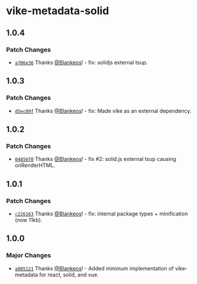 # vike-metadata-solid

## 1.0.4

### Patch Changes

- [`a706e36`](https://github.com/Blankeos/vike-metadata/commit/a706e361af3dd26a34db97c17fdbc5b7d92a2344) Thanks [@Blankeos](https://github.com/Blankeos)! - fix: solidjs external tsup.

## 1.0.3

### Patch Changes

- [`d5ec09f`](https://github.com/Blankeos/vike-metadata/commit/d5ec09f0a1e7ee0a41afe14ee470459a3df3e838) Thanks [@Blankeos](https://github.com/Blankeos)! - fix: Made vike as an external dependency.

## 1.0.2

### Patch Changes

- [`04856f0`](https://github.com/Blankeos/vike-metadata/commit/04856f016c8a31c179d1a6da89b527ad6f1c87a1) Thanks [@Blankeos](https://github.com/Blankeos)! - fix #2: solid.js external tsup causing onRenderHTML.

## 1.0.1

### Patch Changes

- [`c226163`](https://github.com/Blankeos/vike-metadata/commit/c226163e370a0109ca8d61abe13e483a02519dcb) Thanks [@Blankeos](https://github.com/Blankeos)! - fix: internal package types + minification (now 11kb).

## 1.0.0

### Major Changes

- [`a805121`](https://github.com/Blankeos/vike-metadata/commit/a8051212650dd0aeedee9d64fad768cc3ac99a64) Thanks [@Blankeos](https://github.com/Blankeos)! - Added minimum implementation of vike-metadata for react, solid, and vue.
